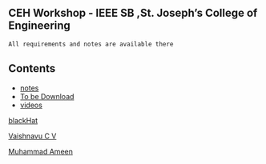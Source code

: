 
## CEH Workshop - IEEE SB ,St. Joseph’s College of Engineering

```
All requirements and notes are available there
```
## Contents

* [notes](note.md)
* [To be Download](download.md)
* [videos](https://github.com/blackhatsacademy/sjcetpalai/tree/main/videos)

<a href="" /></a>

[blackHat](https://www.instagram.com/blackhat_academy/)

[Vaishnavu C V](https://www.instagram.com/hack_with_vyshu/)

[Muhammad Ameen](https://www.instagram.com/_a.m.e.e.n._/)
